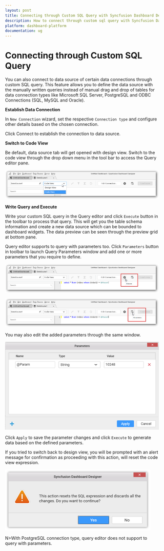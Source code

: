 ```yaml
---
layout: post
title: Connecting through Custom SQL Query with Syncfusion Dashboard Designer
description: How to connect through custom sql query with Syncfusion Dashboard Designer
platform: dashboard-platform
documentation: ug
---
```


# Connecting through Custom SQL Query

You can also connect to data source of certain data connections through custom SQL query. This feature allows you to define the data source with the manually written queries instead of manual drag and drop of tables for data connection types like Microsoft SQL Server, PostgreSQL and ODBC Connections (SQL, MySQL and Oracle).

**Establish Data Connection**

In `New Connection` wizard, set the respective `Connection type` and configure other details based on the chosen connection.

Click Connect to establish the connection to data source. 

**Switch to Code View**

Be default, data source tab will get opened with design view. Switch to the code view through the drop down menu in the tool bar to access the Query editor pane.

![](images/customsqlquery_codeview.png)

**Write Query and Execute**

Write your custom SQL query in the Query editor and click `Execute` button in the toolbar to process that query. This will get you the table schema information and create a new data source  which can be bounded to dashboard widgets. The data preview can be seen through the preview grid at bottom pane.

Query editor supports to query with parameters too. Click `Parameters` button in toolbar to launch Query Parameters window and add one or more parameters that you require to define.

![](images/customsqlquery_execute.png)

![](images/customsqlquery_executeparameters.png)

You may also edit the added parameters through the same window.

![](images/customsqlquery_parameters.png)

Click `Apply` to save the parameter changes and click `Execute` to generate data based on the defined parameters.

If you tried to switch back to design view, you will be prompted with an alert message for confirmation as proceeding with this action, will reset the code view expression.

![](images/customsqlquery_alertmessage.png)

N>With PostgreSQL connection type, query editor does not support to query with parameters. 
